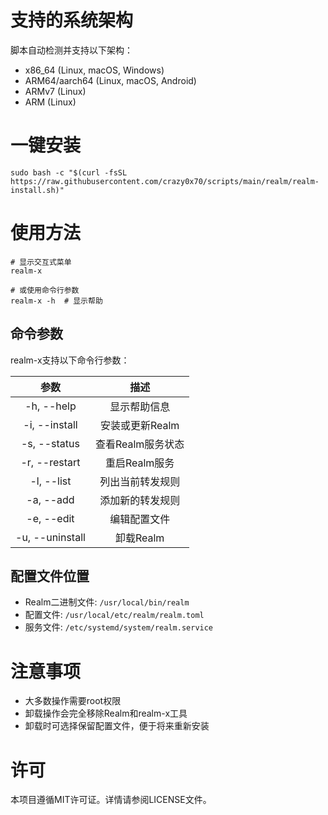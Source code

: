 # 支持的系统架构

脚本自动检测并支持以下架构：

- x86_64 (Linux, macOS, Windows)
- ARM64/aarch64 (Linux, macOS, Android)
- ARMv7 (Linux)
- ARM (Linux)

# 一键安装

```
sudo bash -c "$(curl -fsSL https://raw.githubusercontent.com/crazy0x70/scripts/main/realm/realm-install.sh)"
```

# 使用方法

```
# 显示交互式菜单
realm-x

# 或使用命令行参数
realm-x -h  # 显示帮助
```

## 命令参数

realm-x支持以下命令行参数：

|      参数       |       描述        |
| :-------------: | :---------------: |
|   -h, --help    |   显示帮助信息    |
|  -i, --install  |  安装或更新Realm  |
|  -s, --status   | 查看Realm服务状态 |
|  -r, --restart  |   重启Realm服务   |
|   -l, --list    | 列出当前转发规则  |
|    -a, --add    | 添加新的转发规则  |
|   -e, --edit    |   编辑配置文件    |
| -u, --uninstall |     卸载Realm     |

## 配置文件位置

- Realm二进制文件: `/usr/local/bin/realm`
- 配置文件: `/usr/local/etc/realm/realm.toml`
- 服务文件: `/etc/systemd/system/realm.service`

# 注意事项

- 大多数操作需要root权限
- 卸载操作会完全移除Realm和realm-x工具
- 卸载时可选择保留配置文件，便于将来重新安装

# 许可

本项目遵循MIT许可证。详情请参阅LICENSE文件。
